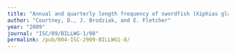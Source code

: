 ```yaml
---
title: "Annual and quarterly length frequency of swordfish (Xiphias gladius)  catch in the Hawaii-based longline fishery, 1994-2008, for use in stock assessment."
author: "Courtney, D., J. Brodziak, and E. Fletcher"
year: "2009"
journal: "ISC/09/BILLWG-1/08"
permalink: /pub/004-ISC-2909-BILLWG1-8/
---
```

